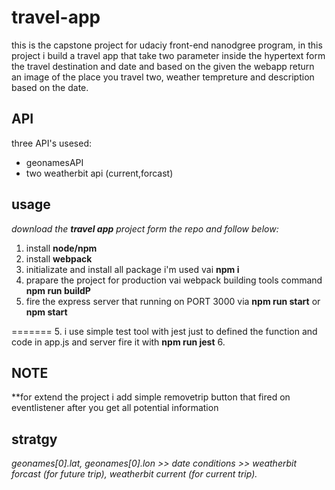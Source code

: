 # travel-app
this is the capstone project for udaciy front-end nanodgree program, in this project i build a travel app that take two parameter inside the hypertext form the travel destination and date and based on the given the webapp return an image of the place you travel two, weather tempreture and description based on the date.

## API
three API's usesed:
* geonamesAPI
* two weatherbit api (current,forcast)

## usage
*download the **travel app** project form the repo and follow below:*
1. install **node/npm**
2. install **webpack**
3. initializate and install all package i'm used vai **npm i**
3. prapare the project for production vai webpack building tools command **npm run buildP**
4. fire the express server that running on PORT 3000 via **npm run start** or **npm start**

=======
5. i use simple test tool with jest just to defined the function and code in app.js and server fire it with **npm run jest**
6. 
## NOTE
**for extend the project i add simple removetrip button that fired on eventlistener after you get all potential information

## stratgy
*geonames[0].lat, geonames[0].lon >> date conditions >> weatherbit forcast (for future trip), weatherbit current (for current trip).*
